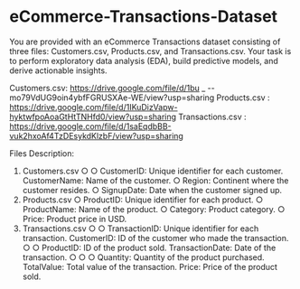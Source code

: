 # eCommerce-Transactions-Dataset
You are provided with an eCommerce Transactions dataset consisting of three files: Customers.csv, Products.csv, and Transactions.csv. Your task is to perform exploratory data analysis (EDA), build predictive models, and derive actionable insights.


Customers.csv:
https://drive.google.com/file/d/1bu
_
--mo79VdUG9oin4ybfFGRUSXAe-WE/view?usp=sharing
Products.csv :
https://drive.google.com/file/d/1IKuDizVapw-hyktwfpoAoaGtHtTNHfd0/view?usp=sharing
Transactions.csv :
https://drive.google.com/file/d/1saEqdbBB-vuk2hxoAf4TzDEsykdKlzbF/view?usp=sharing


Files Description:
1. Customers.csv
○
○
CustomerID: Unique identifier for each customer.
CustomerName: Name of the customer.
○
Region: Continent where the customer resides.
○
SignupDate: Date when the customer signed up.
2. Products.csv
○
ProductID: Unique identifier for each product.
○
ProductName: Name of the product.
○
Category: Product category.
○
Price: Product price in USD.
3. Transactions.csv
○
○
TransactionID: Unique identifier for each transaction.
CustomerID: ID of the customer who made the transaction.
○
○
ProductID: ID of the product sold.
TransactionDate: Date of the transaction.
○
○
○
Quantity: Quantity of the product purchased.
TotalValue: Total value of the transaction.
Price: Price of the product sold.
